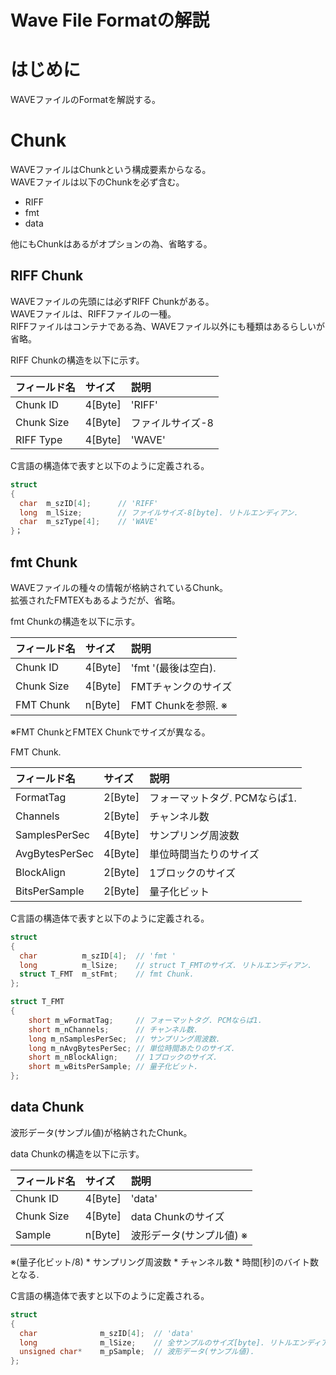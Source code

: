 Wave File Formatの解説
====================
# はじめに

WAVEファイルのFormatを解説する。

# Chunk

WAVEファイルはChunkという構成要素からなる。  
WAVEファイルは以下のChunkを必ず含む。  

+ RIFF
+ fmt
+ data

他にもChunkはあるがオプションの為、省略する。  

## RIFF Chunk

WAVEファイルの先頭には必ずRIFF Chunkがある。  
WAVEファイルは、RIFFファイルの一種。  
RIFFファイルはコンテナである為、WAVEファイル以外にも種類はあるらしいが省略。  

RIFF Chunkの構造を以下に示す。  

|フィールド名	|サイズ		|説明				|
|:-				|:-			|:-					|
|Chunk ID		|4[Byte]	|'RIFF'				|
|Chunk Size		|4[Byte]	|ファイルサイズ-8	|
|RIFF Type		|4[Byte]	|'WAVE'				|

C言語の構造体で表すと以下のように定義される。

```C
struct
{
  char 	m_szID[4];		// 'RIFF'
  long	m_lSize;		// ファイルサイズ-8[byte]. リトルエンディアン.
  char	m_szType[4];	// 'WAVE'
}；
```

## fmt  Chunk

WAVEファイルの種々の情報が格納されているChunk。  
拡張されたFMTEXもあるようだが、省略。  

fmt Chunkの構造を以下に示す。  

|フィールド名	|サイズ		|説明								|
|:-				|:-			|:-									|
|Chunk ID		|4[Byte]	|'fmt '(最後は空白).				| 
|Chunk Size		|4[Byte]	|FMTチャンクのサイズ				|
|FMT Chunk		|n[Byte]	|FMT Chunkを参照. ※				|

※FMT ChunkとFMTEX Chunkでサイズが異なる。  

FMT Chunk.

|フィールド名	|サイズ		|説明							|
|:-				|:-			|:-								|
|FormatTag		|2[Byte]	|フォーマットタグ. PCMならば1.	|
|Channels		|2[Byte]	|チャンネル数					|
|SamplesPerSec	|4[Byte]	|サンプリング周波数				|
|AvgBytesPerSec	|4[Byte]	|単位時間当たりのサイズ			|
|BlockAlign		|2[Byte]	|1ブロックのサイズ				|
|BitsPerSample	|2[Byte]	|量子化ビット					|

C言語の構造体で表すと以下のように定義される。

```C
struct
{
  char			m_szID[4];	// 'fmt '
  long			m_lSize;	// struct T_FMTのサイズ. リトルエンディアン.
  struct T_FMT	m_stFmt;	// fmt Chunk.
};

struct T_FMT
{
	short m_wFormatTag;		// フォーマットタグ. PCMならば1.
	short m_nChannels;		// チャンネル数.
	long m_nSamplesPerSec;	// サンプリング周波数.
	long m_nAvgBytesPerSec;	// 単位時間あたりのサイズ.
	short m_nBlockAlign;	// 1ブロックのサイズ.
	short m_wBitsPerSample;	// 量子化ビット.
};
```

## data Chunk

波形データ(サンプル値)が格納されたChunk。  

data Chunkの構造を以下に示す。  

|フィールド名	|サイズ		|説明						|
|:-				|:-			|:-							|
|Chunk ID		|4[Byte]	|'data'						|
|Chunk Size		|4[Byte]	|data Chunkのサイズ			|
|Sample			|n[Byte]	|波形データ(サンプル値) ※	|

※(量子化ビット/8) \* サンプリング周波数 \* チャンネル数 \* 時間[秒]のバイト数となる.

C言語の構造体で表すと以下のように定義される。

```C
struct
{
  char				m_szID[4];	// 'data'
  long				m_lSize;	// 全サンプルのサイズ[byte]. リトルエンディアン.
  unsigned char*	m_pSample;	// 波形データ(サンプル値).
};
```



